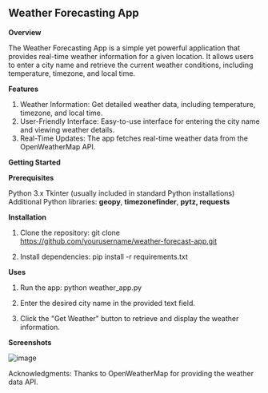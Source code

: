 ## Weather Forecasting App

**Overview**

The Weather Forecasting App is a simple yet powerful application that provides real-time weather information for a given location. It allows users to enter a city name and retrieve the current weather conditions, including temperature, timezone, and local time.

**Features**
1. Weather Information: Get detailed weather data, including temperature, timezone, and local time.
2. User-Friendly Interface: Easy-to-use interface for entering the city name and viewing weather details.
3. Real-Time Updates: The app fetches real-time weather data from the OpenWeatherMap API.

**Getting Started**

**Prerequisites**

Python 3.x
Tkinter (usually included in standard Python installations)
Additional Python libraries: **geopy**, **timezonefinder**, **pytz, requests**


**Installation**

1. Clone the repository:
   git clone https://github.com/yourusername/weather-forecast-app.git

2. Install dependencies:
pip install -r requirements.txt

**Uses**

1. Run the app:
   python weather_app.py

2. Enter the desired city name in the provided text field.

3. Click the "Get Weather" button to retrieve and display the weather information.

**Screenshots**

![image](https://github.com/H-Ali63/Weather_Forcating_App/assets/151657596/b70829d6-5e35-4e6c-886a-b4419d9c8737)

Acknowledgments:
Thanks to OpenWeatherMap for providing the weather data API.
